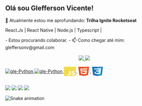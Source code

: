 ## Olá sou Glefferson Vicente!
🌱 Atualmente estou me aprofundando:
<strong>Trilha Ignite Rocketseat</strong>
<p>React.Js | React Native | Node.js | Typescript |</p>
- Estou procurando colaborar.
- 📫 Como chegar até mim: gleffersonv@gmail.com<br><br>
 
 <div align="center">
  <a href="https://github.com/gleffersonv">
  <img height="180em" src="https://github-readme-stats.vercel.app/api?username=gleffersonv&show_icons=true&theme=tokyonight&include_all_commits=true&count_private=true"/>
  <img height="180em" src="https://github-readme-stats.vercel.app/api/top-langs/?username=gleffersonv&layout=compact&langs_count=7&theme=tokyonight"/>
</div>
<div style="display: inline_block"><br>
  
  <img align="center" alt="gle-Python" height="30" width="40" src="https://cdn.jsdelivr.net/gh/devicons/devicon/icons/dotnetcore/dotnetcore-original.svg">  
  <img align="center" alt="gle-Python" height="30" width="40" src="https://cdn.jsdelivr.net/gh/devicons/devicon/icons/csharp/csharp-original.svg">
  <img align="center" alt="gle-Js" height="30" width="40" src="https://raw.githubusercontent.com/devicons/devicon/master/icons/javascript/javascript-plain.svg">
  <img align="center" alt="gle-HTML" height="30" width="40" src="https://raw.githubusercontent.com/devicons/devicon/master/icons/html5/html5-original.svg">
  <img align="center" alt="gle-CSS" height="30" width="40" src="https://raw.githubusercontent.com/devicons/devicon/master/icons/css3/css3-original.svg">
          
</div>

  ##
 
<div> 
  <a href="https://www.gleffersonvicente.com.br" target="_blank"><img src="https://img.shields.io/badge/website-%23333?style=for-the-badge&logo=About.me&logoColor=white" target="_blank"></a>
  <a href="https://instagram.com/gleffersonvicente" target="_blank"><img src="https://img.shields.io/badge/-Instagram-%230077B5?style=for-the-badge&logo=instagram&logoColor=white" target="_blank"></a>
  <a href = "mailto:gleffersonv@gmail.com"><img src="https://img.shields.io/badge/-Gmail-%23333?style=for-the-badge&logo=gmail&logoColor=white" target="_blank"></a>
  <a href="https://www.linkedin.com/in/glefferson-ol%C3%ADmpio-vicente-62354797/" target="_blank"><img src="https://img.shields.io/badge/-LinkedIn-%230077B5?style=for-the-badge&logo=linkedin&logoColor=white" target="_blank"></a> 
 
  ![Snake animation](https://github.com/gleffersonv/gleffersonv/blob/output/github-contribution-grid-snake.svg)
 
</div>
